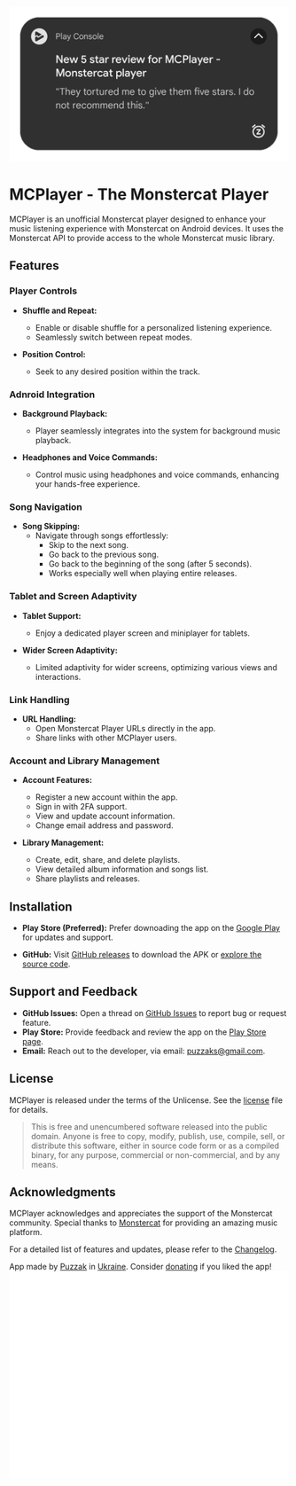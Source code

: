 ![MCPlayer review meme](https://github.com/Puzzak/MCPlayer/blob/main/rating.png?raw=true)
# MCPlayer - The Monstercat Player


MCPlayer is an unofficial Monstercat player designed to enhance your music listening experience with Monstercat on Android devices. It uses the Monstercat API to provide access to the whole Monstercat music library.

## Features

### Player Controls

- **Shuffle and Repeat:**
  - Enable or disable shuffle for a personalized listening experience.
  - Seamlessly switch between repeat modes.

- **Position Control:**
  - Seek to any desired position within the track.

### Adnroid Integration

- **Background Playback:**
  - Player seamlessly integrates into the system for background music playback.

- **Headphones and Voice Commands:**
  - Control music using headphones and voice commands, enhancing your hands-free experience.

### Song Navigation

- **Song Skipping:**
  - Navigate through songs effortlessly:
    - Skip to the next song.
    - Go back to the previous song.
    - Go back to the beginning of the song (after 5 seconds).
    - Works especially well when playing entire releases.

### Tablet and Screen Adaptivity

- **Tablet Support:**
  - Enjoy a dedicated player screen and miniplayer for tablets.

- **Wider Screen Adaptivity:**
  - Limited adaptivity for wider screens, optimizing various views and interactions.

### Link Handling

- **URL Handling:**
  - Open Monstercat Player URLs directly in the app.
  - Share links with other MCPlayer users.

### Account and Library Management

- **Account Features:**
  - Register a new account within the app.
  - Sign in with 2FA support.
  - View and update account information.
  - Change email address and password.

- **Library Management:**
  - Create, edit, share, and delete playlists.
  - View detailed album information and songs list.
  - Share playlists and releases.


## Installation

- **Play Store (Preferred):**
  Prefer downoading the app on the [Google Play](https://play.google.com/store/apps/details?id=page.puzzak.mcplayer) for updates and support.

- **GitHub:**
  Visit [GitHub releases](https://github.com/Puzzak/MCPlayer/releases) to download the APK or [explore the source code](https://github.com/Puzzak/MCPlayer/tree/main/monstercatplayer).

## Support and Feedback

- **GitHub Issues:** Open a thread on [GitHub Issues](https://github.com/Puzzak/MCPlayer/issues) to report bug or request feature.
- **Play Store:** Provide feedback and review the app on the [Play Store page](https://play.google.com/store/apps/details?id=page.puzzak.mcplayer).
- **Email:** Reach out to the developer, via email: [puzzaks@gmail.com](mailto:puzzaks@gmail.com).

## License

MCPlayer is released under the terms of the Unlicense. See the [license](https://github.com/Puzzak/MCPlayer/blob/main/LICENSE) file for details.

>This is free and unencumbered software released into the public domain. Anyone is free to copy, modify, publish, use, compile, sell, or distribute this software, either in source code form or as a compiled binary, for any purpose, commercial or non-commercial, and by any means.

## Acknowledgments

MCPlayer acknowledges and appreciates the support of the Monstercat community. Special thanks to [Monstercat](https://www.monstercat.com/) for providing an amazing music platform.

For a detailed list of features and updates, please refer to the [Changelog](https://github.com/Puzzak/MCPlayer/blob/main/changelog.md).

App made by [Puzzak](https://puzzak.page) in [Ukraine](https://war.ukraine.ua/support-ukraine/). Consider [donating](https://send.monobank.ua/jar/5Lxxiy7qM7) if you liked the app!
![MCPlayer review meme](https://github.com/Puzzak/MCPlayer/blob/main/app_logo.png?raw=true)
